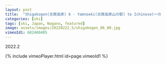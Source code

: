 ```yaml
---
layout: post
title:  "Shigakogen(志賀高原) 6 - Yamnoeki(志賀高原山の駅) to Ichinose(一の瀬)"
categories: [ski]
tags: [ski, Japan, Nagano, featured]
image: assets/images/20220222_5/shigakogen_06_00.jpg
vimeoId1: 682460405
---
```

2022.2



{% include vimeoPlayer.html id=page.vimeoId1 %}

[shiga1]: https://www.princehotels.co.jp/ski/shiga/winter/

[shiga2]: https://bigcloud.jp/winter/menu/

[teppa1]: http://www.tamamura-honten.co.jp

